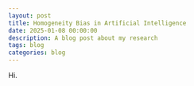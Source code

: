 ```yaml
---
layout: post
title: Homogeneity Bias in Artificial Intelligence
date: 2025-01-08 00:00:00
description: A blog post about my research
tags: blog
categories: blog
---
```


Hi.